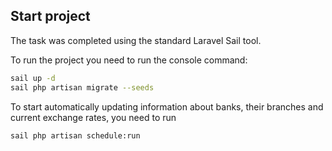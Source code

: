 ## Start project

The task was completed using the standard Laravel Sail tool.

To run the project you need to run the console command:

```bash
sail up -d
sail php artisan migrate --seeds
```

To start automatically updating information about banks, their branches and current exchange rates, you need to run

```bash
sail php artisan schedule:run
```




